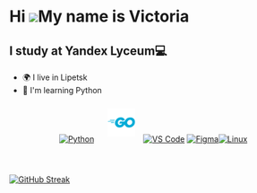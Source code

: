 Hi ![](https://user-images.githubusercontent.com/18350557/176309783-0785949b-9127-417c-8b55-ab5a4333674e.gif)My name is Victoria
================================================================================================================================

I study at Yandex Lyceum💻
--------------------------

* 🌍 I live in Lipetsk
* 🧠 I'm learning Python
<div align="center">  
<a href="https://www.python.org/" target="_blank"><img style="margin: 10px" src="https://profilinator.rishav.dev/skills-assets/python-original.svg" alt="Python" height="50" /></a>  
<a href="https://go.dev/" target="_blank"><img style="margin: 10px" src="https://github.com/devicons/devicon/blob/master/icons/go/go-original-wordmark.svg" alt="Python" height="50" /></a>  
<a href="https://code.visualstudio.com/" target="_blank" rel="noreferrer"><img src="https://raw.githubusercontent.com/danielcranney/readme-generator/main/public/icons/skills/visualstudiocode-colored.svg" width="36" height="36" alt="VS Code" title="VS Code"/></a>
<a href="https://www.figma.com/" target="_blank" rel="noreferrer"><img src="https://raw.githubusercontent.com/danielcranney/readme-generator/main/public/icons/skills/figma-colored.svg" width="36" height="36" alt="Figma" title="Figma"/></a><a href="https://www.linux.org" target="_blank" rel="noreferrer"><img src="https://raw.githubusercontent.com/danielcranney/readme-generator/main/public/icons/skills/linux-colored.svg" width="36" height="36" alt="Linux" title="Linux"/></a>
</p>
</div>

</td><td valign="top" width="33%">



</td><td valign="top" width="33%">



</td></tr></table>  

<br/>  

[![GitHub Streak](https://streak-stats.demolab.com?user=vika-myznikova&theme=dark&hide_border=true&card_width=1100)](https://git.io/streak-stats)
